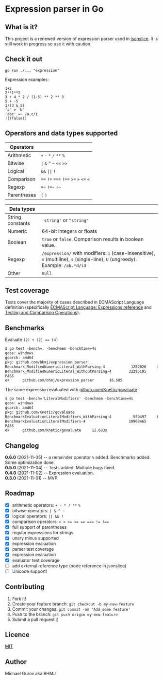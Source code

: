 # Expression parser in Go

## What is it?

This project is a renewed version of expression parser used in [jsonslice](https://github.com/bhmj/jsonslice). It is still work in progress so use it with caution.

## Check it out

`go run ./... "expression"`

Expression examples:

`1+2`  
`2**1**2`  
`3 + 4 * 2 / (1-5) ** 2 ** 3`  
`5 + -5`  
`1/(3 & 5)`  
`'a' > 'b'`  
`'abc' =~ /a.c/i`  
`!((false))`

## Operators and data types supported

Operators | &nbsp;
--- | ---
Arithmetic | `+` `-` `*` `/` `**` `%`
Bitwise | `\|` `&` `^` `~` `<<` `>>`
Logical | `&&` `\|\|` `!`
Comparison | `==` `!=` `===` `!==` `>=` `>` `<=` `<`
Regexp | `=~` `!=~` `!~`
Parentheses | `(` `)`

<b>Data types</b> | &nbsp;
--- | ---
String constants | `'string'` or `"string"`
Numeric | 64-bit integers or floats
Boolean | `true` or `false`. Comparison results in boolean value.
Regexp | `/expression/` with modifiers: `i` (case-insensitive), `m` (multiline), `s` (single-line), `U` (ungreedy).<br/>Example: `/ab.*d/iU`
Other | `null`

## Test coverage

Tests cover the majority of cases described in ECMAScript Language definition (specifically [ECMAScript Language: Expressions reference](https://tc39.es/ecma262/multipage/ecmascript-language-expressions.html) and [Testing and Comparison Operations](https://tc39.es/ecma262/multipage/abstract-operations.html#sec-testing-and-comparison-operations)). 

## Benchmarks

Evaluate `(2) + (2) == (4)`

```diff
$ go test -bench=. -benchmem -benchtime=4s
goos: windows
goarch: amd64
pkg: github.com/bhmj/expression_parser
Benchmark_ModifiedNumericLiteral_WithParsing-4            1252026     3753 ns/op     1144 B/op   24 allocs/op
Benchmark_ModifiedNumericLiteral_WithoutParsing-4        32295195      158 ns/op        0 B/op    0 allocs/op
PASS
ok      github.com/bhmj/expression_parser       16.605
```

The same expression evaluated with [github.com/Knetic/govaluate](https://github.com/Knetic/govaluate) :

```diff
$ go test -bench='LiteralModifiers' -benchmem -benchtime=4s
goos: windows
goarch: amd64
pkg: github.com/Knetic/govaluate
BenchmarkEvaluationLiteralModifiers_WithParsing-4          559497     8499 ns/op     2272 B/op   49 allocs/op
BenchmarkEvaluationLiteralModifiers-4                    10908465      403 ns/op        8 B/op    1 allocs/op
PASS
ok      github.com/Knetic/govaluate     12.603s
```


## Changelog

**0.6.0** (2021-11-05) -- a remainder operator `%` added. Benchmarks added. Some optimization done.  
**0.5.0** (2021-11-04) -- Tests added. Multiple bugs fixed.  
**0.4.0** (2021-11-02) -- Expression evaluation.  
**0.3.0** (2021-11-01) -- MVP.

## Roadmap

- [x] arithmetic operators: `+ - * / **` `%`
- [x] bitwise operators: `| & ^ ~`
- [x] logical operators: `|| && !`
- [x] comparison operators: `> < >= <= == === != !==`
- [x] full support of parentheses
- [x] regular expressions for strings
- [x] unary minus supported
- [x] expression evaluation
- [x] parser test coverage
- [x] expression evaluation
- [x] evaluator test coverage
- [ ] add external reference type (node reference in jsonslice)
- [ ] Unicode support!

## Contributing

1. Fork it!
2. Create your feature branch: `git checkout -b my-new-feature`
3. Commit your changes: `git commit -am 'Add some feature'`
4. Push to the branch: `git push origin my-new-feature`
5. Submit a pull request :)

## Licence

[MIT](http://opensource.org/licenses/MIT)

## Author

Michael Gurov aka BHMJ
